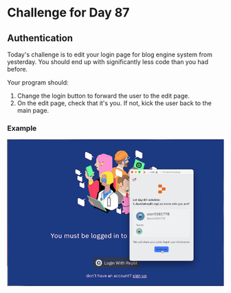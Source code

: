 # Challenge for Day 87

## Authentication

Today's challenge is to edit your login page for blog engine system from yesterday. You should end up with significantly less code than you had before.

Your program should:

1. Change the login button to forward the user to the edit page.
2. On the edit page, check that it's you. If not, kick the user back to the main page.

### Example

![example](example.png)
